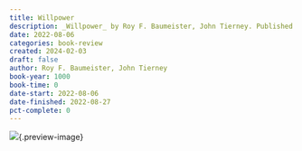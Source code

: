 ```yaml
---
title: Willpower
description: _Willpower_ by Roy F. Baumeister, John Tierney. Published by Penguin Publishing Group, with ISBN 9781101543771.0. Read on 2022-08-06
date: 2022-08-06
categories: book-review
created: 2024-02-03
draft: false
author: Roy F. Baumeister, John Tierney
book-year: 1000
book-time: 0
date-start: 2022-08-06
date-finished: 2022-08-27
pct-complete: 0
---
```


![](https://img3.od-cdn.com/ImageType-100/1523-1/{E130885D-8F55-4CCA-B298-EFE80DCD7E59}Img100.jpg){.preview-image}